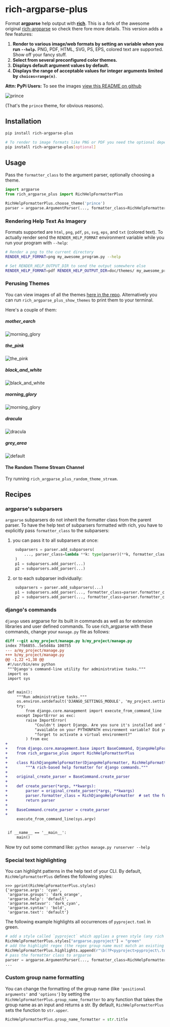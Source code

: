 # rich-argparse-plus

Format **argparse** help output with [**rich**](https://pypi.org/project/rich). This is a fork of the awesome original [rich-argparse](https://github.com/hamdanal/rich-argparse) so check there fore more details.  This version adds a few features:

1. **Render to various image/web formats by setting an variable when you run `--help`.** PNG, PDF, HTML, SVG, PS, EPS, colored text are supported. Show off your fancy stuff.
1. **Select from several preconfigured color themes.**
1. **Displays default argument values by default.**
1. **Displays the range of acceptable values for integer arguments limited by `choices=range(n)`**.

**Attn: PyPi Users:** To see the images [view this README on github](https://github.com/michelcrypt4d4mus/rich-argparse/)

![prince](https://github.com/michelcrypt4d4mus/rich-argparse/blob/rich_argparse_plus/doc/themes/python_-m_rich_argparse_help_prince_theme.png)

(That's the `prince` theme, for obvious reasons).

## Installation

```sh
pip install rich-argparse-plus

# To render to image formats like PNG or PDF you need the optional dependencies:
pip install rich-argparse-plus[optional]
```

## Usage

Pass the `formatter_class` to the argument parser, optionally choosing a theme.
```python
import argparse
from rich_argparse_plus import RichHelpFormatterPlus

RichHelpFormatterPlus.choose_theme('prince')
parser = argparse.ArgumentParser(..., formatter_class=RichHelpFormatterPlus)
```

### Rendering Help Text As Imagery
Formats supported are `html`, `png`, `pdf`, `ps`, `svg`, `eps`, and `txt` (colored text). To actually render send the `RENDER_HELP_FORMAT` environment variable while you run your program with `--help`:

```bash
# Render a png to the current directory
RENDER_HELP_FORMAT=png my_awesome_program.py --help

# Set RENDER_HELP_OUTPUT_DIR to send the output somewhere else
RENDER_HELP_FORMAT=pdf RENDER_HELP_OUTPUT_DIR=doc/themes/ my_awesome_program --help
```


### Perusing Themes
You can view images of all the themes [here in the repo](https://github.com/michelcrypt4d4mus/rich-argparse/blob/rich_argparse_plus/doc/themes/). Alternatively you can run `rich_argparse_plus_show_themes` to print them to your terminal.

Here's a couple of them:

##### **mother_earch**
![morning_glory](https://github.com/michelcrypt4d4mus/rich-argparse/blob/rich_argparse_plus/doc/themes/python_-m_rich_argparse_help_mother_earth_theme.png)

##### **the_pink**
![the_pink](https://github.com/michelcrypt4d4mus/rich-argparse/blob/rich_argparse_plus/doc/themes/python_-m_rich_argparse_help_the_pink_theme.png)

##### **black_and_white**
![black_and_white](https://github.com/michelcrypt4d4mus/rich-argparse/blob/rich_argparse_plus/doc/themes/python_-m_rich_argparse_help_black_and_white_theme.png)

##### **morning_glory**
![morning_glory](https://github.com/michelcrypt4d4mus/rich-argparse/blob/rich_argparse_plus/doc/themes/python_-m_rich_argparse_help_morning_glory_theme.png)

##### **dracula**
![dracula](https://github.com/michelcrypt4d4mus/rich-argparse/blob/rich_argparse_plus/doc/themes/python_-m_rich_argparse_help_dracula_theme.png)

##### **grey_area**
![default](https://github.com/michelcrypt4d4mus/rich-argparse/blob/rich_argparse_plus/doc/themes/python_-m_rich_argparse_help_grey_area_theme.png)


#### The Random Theme Stream Channel

Try running `rich_argparse_plus_random_theme_stream`.


## Recipes

### argparse's subparsers
`argparse` subparsers do not inherit the formatter class from the parent parser. To have the help
text of subparsers formatted with rich, you have to explicitly pass `formatter_class` to the
subparsers:

1. you can pass it to all subparsers at once:
   ```python
    subparsers = parser.add_subparsers(
        ..., parser_class=lambda **k: type(parser)(**k, formatter_class=parser.formatter_class),
    )
    p1 = subparsers.add_parser(...)
    p2 = subparsers.add_parser(...)
   ```
1. or to each subparser individually:
   ```python
    subparsers = parser.add_subparsers(...)
    p1 = subparsers.add_parser(..., formatter_class=parser.formatter_class)
    p2 = subparsers.add_parser(..., formatter_class=parser.formatter_class)
   ```

### django's commands
`django` uses argparse for its built in commands as well as for extension libraries and user
defined commands. To use rich_argparse with these commands, change your `manage.py` file as
follows:

```diff
diff --git a/my_project/manage.py b/my_project/manage.py
index 7fb6855..5e5d48a 100755
--- a/my_project/manage.py
+++ b/my_project/manage.py
@@ -1,22 +1,38 @@
 #!/usr/bin/env python
 """Django's command-line utility for administrative tasks."""
 import os
 import sys


 def main():
     """Run administrative tasks."""
     os.environ.setdefault('DJANGO_SETTINGS_MODULE', 'my_project.settings')
     try:
         from django.core.management import execute_from_command_line
     except ImportError as exc:
         raise ImportError(
             "Couldn't import Django. Are you sure it's installed and "
             "available on your PYTHONPATH environment variable? Did you "
             "forget to activate a virtual environment?"
         ) from exc
+
+    from django.core.management.base import BaseCommand, DjangoHelpFormatter
+    from rich_argparse_plus import RichHelpFormatterPlus
+
+    class RichDjangoHelpFormatter(DjangoHelpFormatter, RichHelpFormatterPlus):  # django first
+        """A rich-based help formatter for django commands."""
+
+    original_create_parser = BaseCommand.create_parser
+
+    def create_parser(*args, **kwargs):
+        parser = original_create_parser(*args, **kwargs)
+        parser.formatter_class = RichDjangoHelpFormatter  # set the formatter_class
+        return parser
+
+    BaseCommand.create_parser = create_parser
+
     execute_from_command_line(sys.argv)


 if __name__ == '__main__':
     main()
```

Now try out some command like: `python manage.py runserver --help`

### Special text highlighting

You can highlight patterns in the help text of your CLI. By default, `RichHelpFormatterPlus` defines
the following styles:
```pycon
>>> pprint(RichHelpFormatterPlus.styles)
{'argparse.args': 'cyan',
 'argparse.groups': 'dark_orange',
 'argparse.help': 'default',
 'argparse.metavar': 'dark_cyan',
 'argparse.syntax': 'bold',
 'argparse.text': 'default'}
```
The following example highlights all occurrences of `pyproject.toml` in green.

```python
# add a style called `pyproject` which applies a green style (any rich style works)
RichHelpFormatterPlus.styles["argparse.pyproject"] = "green"
# add the highlight regex (the regex group name must match an existing style name)
RichHelpFormatterPlus.highlights.append(r"\b(?P<pyproject>pyproject\.toml)\b")
# pass the formatter class to argparse
parser = argparse.ArgumentParser(..., formatter_class=RichHelpFormatterPlus)
...
```

### Custom group name formatting

You can change the formatting of the group name (like `'positional arguments'` and `'options'`) by
setting the `RichHelpFormatterPlus.group_name_formatter` to any function that takes the group name as
an input and returns a str. By default, `RichHelpFormatterPlus` sets the function to `str.upper`.

```python
RichHelpFormatterPlus.group_name_formatter = str.title
```
